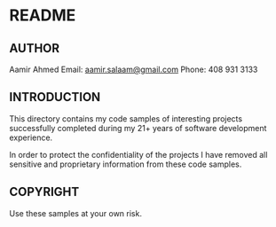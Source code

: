 
# README

## AUTHOR

Aamir Ahmed
Email: aamir.salaam@gmail.com
Phone: 408 931 3133

## INTRODUCTION

This directory contains my code samples of interesting projects successfully completed during my 21+ years of software development experience.

In order to protect the confidentiality of the projects I have removed all sensitive and proprietary information from these code samples.

## COPYRIGHT

Use these samples at your own risk.


